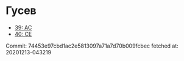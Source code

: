 # Гусев
- [39: AC](39.md)
- [40: CE](40.md)

Commit: 74453e97cbd1ac2e5813097a71a7d70b009fcbec
 fetched at: 20201213-043219
